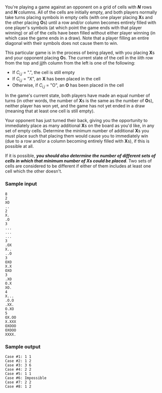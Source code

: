 ﻿You're playing a game against an opponent on a grid of cells with ***N*** rows and ***N*** columns. All of the cells are initially empty, and both players normally take turns placing symbols in empty cells (with one player placing **X**s and the other placing **O**s) until a row and/or column becomes entirely filled with one player's symbols (at which point the game ends with that player winning) or all of the cells have been filled without either player winning (in which case the game ends in a draw). Note that a player filling an entire diagonal with their symbols does not cause them to win.

This particular game is in the process of being played, with you placing **X**s and your opponent placing **O**s. The current state of the cell in the iiith row from the top and jjjth column from the left is one of the following:

- If *C<sub>i,j</sub>*  = ".", the cell is still empty
- If *C<sub>i,j</sub>* = "X", an **X** has been placed in the cell
- Otherwise, if *C<sub>i,j</sub>* ​= "O", an **O** has been placed in the cell

In the game's current state, both players have made an equal number of turns (in other words, the number of **X**s is the same as the number of **O**s), neither player has won yet, and the game has not yet ended in a draw (meaning that at least one cell is still empty).

Your opponent has just turned their back, giving you the opportunity to immediately place as many additional **X**s on the board as you'd like, in any set of empty cells. Determine the minimum number of additional **X**s you must place such that placing them would cause you to immediately win (due to a row and/or a column becoming entirely filled with **X**s), if this is possible at all. 

If it is possible, ___you should also determine the number of different sets of cells in which that minimum number of **X**s could be placed___. Two sets of cells are considered to be different if either of them includes at least one cell which the other doesn't.

### Sample input
```
8
2
XO
..
2
X.
.O
3
...
...
...
3
.OX
X..
..O
3
OXO
X.X
OXO
3
.XO
O.X
XO.
4
X...
.O.O
.XX.
O.XO
5
OX.OO
X.XXX
OXOOO
OXOOO
XXXX.
```
### Sample output
```
Case #1: 1 1
Case #2: 1 2
Case #3: 3 6
Case #4: 2 2
Case #5: 1 1
Case #6: Impossible
Case #7: 2 2
Case #8: 1 2
```